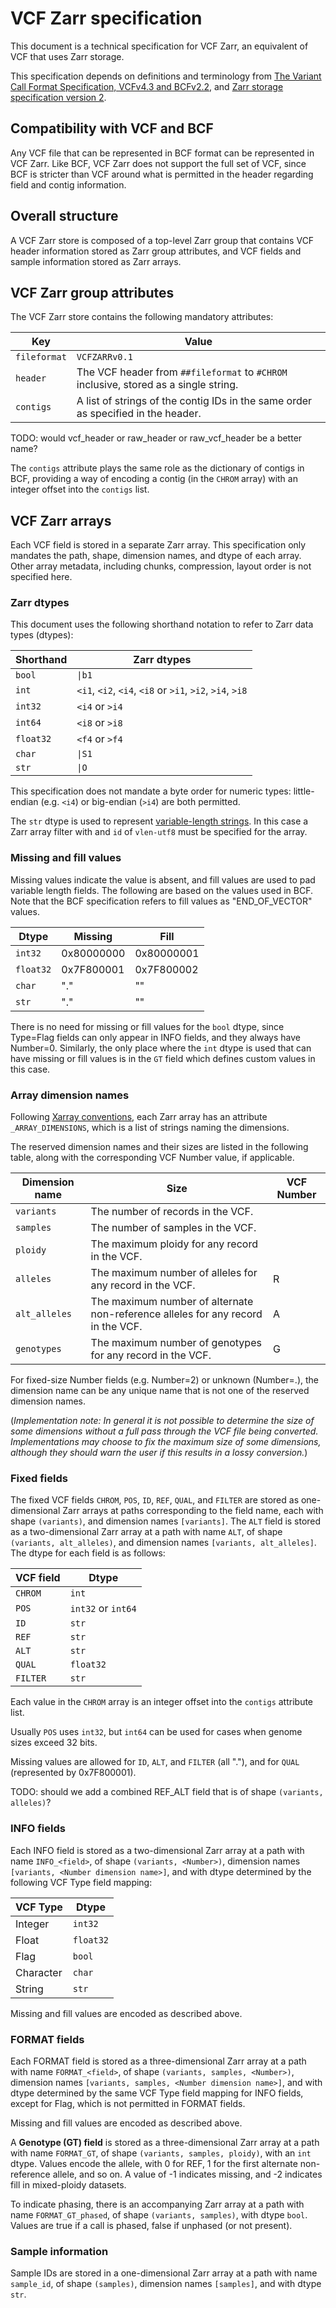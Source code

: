 # VCF Zarr specification

This document is a technical specification for VCF Zarr, an equivalent of VCF that uses Zarr storage.

This specification depends on definitions and terminology from [The Variant Call Format Specification, VCFv4.3 and BCFv2.2](https://samtools.github.io/hts-specs/VCFv4.3.pdf),
and [Zarr storage specification version 2](https://zarr.readthedocs.io/en/stable/spec/v2.html).

## Compatibility with VCF and BCF

Any VCF file that can be represented in BCF format can be represented in VCF Zarr.
Like BCF, VCF Zarr does not support the full set of VCF, since BCF is stricter than VCF around what is permitted in the header regarding field and contig information.

## Overall structure

A VCF Zarr store is composed of a top-level Zarr group that contains VCF header information stored as Zarr group attributes,
and VCF fields and sample information stored as Zarr arrays.

## VCF Zarr group attributes

The VCF Zarr store contains the following mandatory attributes:

| Key          | Value |
|--------------|-------|
| `fileformat` | `VCFZARRv0.1` |
| `header`     | The VCF header from `##fileformat` to `#CHROM` inclusive, stored as a single string. |
| `contigs`    | A list of strings of the contig IDs in the same order as specified in the header. |

TODO: would vcf_header or raw_header or raw_vcf_header be a better name?

The `contigs` attribute plays the same role as the dictionary of contigs in BCF, providing a way of encoding a contig (in the `CHROM` array)
with an integer offset into the `contigs` list.

## VCF Zarr arrays

Each VCF field is stored in a separate Zarr array. This specification only mandates the path, shape, dimension names, and dtype of each array. Other array metadata, including chunks, compression, layout order is not specified here.

### Zarr dtypes

This document uses the following shorthand notation to refer to Zarr data types (dtypes):

| Shorthand | Zarr dtypes    |
|-----------|----------------|
| `bool`    | `\|b1`         |
| `int`     | `<i1`, `<i2`, `<i4`, `<i8` or `>i1`, `>i2`, `>i4`, `>i8` |
| `int32`   | `<i4` or `>i4` |
| `int64`   | `<i8` or `>i8` |
| `float32` | `<f4` or `>f4` |
| `char`    | `\|S1`         |
| `str`     | `\|O`          |

This specification does not mandate a byte order for numeric types: little-endian (e.g. `<i4`) or big-endian (`>i4`) are both permitted.

The `str` dtype is used to represent [variable-length strings](https://zarr.readthedocs.io/en/stable/tutorial.html#string-arrays). In this case a Zarr array filter with and `id` of `vlen-utf8` must be specified for the array.

### Missing and fill values

Missing values indicate the value is absent, and fill values are used to pad variable length fields. The following are based on the values used in BCF. Note that the BCF specification refers to fill values as "END_OF_VECTOR" values.

| Dtype     | Missing    | Fill          |
|-----------|------------|---------------|
| `int32`   | 0x80000000 | 0x80000001    |
| `float32` | 0x7F800001 | 0x7F800002    |
| `char`    | "."        | ""            |
| `str`     | "."        | ""            |

There is no need for missing or fill values for the `bool` dtype, since Type=Flag fields can only appear in INFO fields, and they always have Number=0. Similarly, the only place where the `int` dtype is used that can have missing or fill values is in the `GT` field which defines custom values in this case. 

### Array dimension names

Following [Xarray conventions](http://xarray.pydata.org/en/stable/internals/zarr-encoding-spec.html), each Zarr array has an attribute `_ARRAY_DIMENSIONS`, which is a list of strings naming the dimensions.

The reserved dimension names and their sizes are listed in the following table, along with the corresponding VCF Number value, if applicable.

| Dimension name | Size                              | VCF Number |
|----------------|-----------------------------------|------------|
| `variants`     | The number of records in the VCF. | |
| `samples`      | The number of samples in the VCF. | |
| `ploidy`       | The maximum ploidy for any record in the VCF. | |
| `alleles`      | The maximum number of alleles for any record in the VCF. | R |
| `alt_alleles`  | The maximum number of alternate non-reference alleles for any record in the VCF. | A |
| `genotypes`    | The maximum number of genotypes for any record in the VCF. | G |

For fixed-size Number fields (e.g. Number=2) or unknown (Number=.), the dimension name can be any unique name that is not one of the reserved dimension names.

(*Implementation note: In general it is not possible to determine the size of some dimensions without a full pass through the VCF file being converted. Implementations may choose to fix the maximum size of some dimensions, although they should warn the user if this results in a lossy conversion.*)

### Fixed fields

The fixed VCF fields `CHROM`, `POS`, `ID`, `REF`, `QUAL`, and `FILTER` are stored as one-dimensional Zarr arrays at paths corresponding to the field name, each with shape `(variants)`, and dimension names `[variants]`. The `ALT` field is stored as a two-dimensional Zarr array at a path with name `ALT`, of shape `(variants, alt_alleles)`, and dimension names `[variants, alt_alleles]`. The dtype for each field is as follows:

| VCF field | Dtype     |
|-----------|-----------|
| `CHROM`   | `int`     |
| `POS`     | `int32` or `int64` |
| `ID`      | `str`     |
| `REF`     | `str`     |
| `ALT`     | `str`     |
| `QUAL`    | `float32` |
| `FILTER`  | `str`     |

Each value in the `CHROM` array is an integer offset into the `contigs` attribute list.

Usually `POS` uses `int32`, but `int64` can be used for cases when genome sizes exceed 32 bits.

Missing values are allowed for `ID`, `ALT`, and `FILTER` (all "."), and for `QUAL` (represented by 0x7F800001).

TODO: should we add a combined REF_ALT field that is of shape `(variants, alleles)`? 

### INFO fields

Each INFO field is stored as a two-dimensional Zarr array at a path with name `INFO_<field>`, of shape `(variants, <Number>)`, dimension names `[variants, <Number dimension name>]`, and with dtype determined by the following VCF Type field mapping:

| VCF Type  | Dtype     |
|-----------|-----------|
| Integer   | `int32`   |
| Float     | `float32` |
| Flag      | `bool`    |
| Character | `char`    |
| String    | `str`     |

Missing and fill values are encoded as described above.

### FORMAT fields

Each FORMAT field is stored as a three-dimensional Zarr array at a path with name `FORMAT_<field>`, of shape `(variants, samples, <Number>)`, dimension names `[variants, samples, <Number dimension name>]`, and with dtype determined by the same VCF Type field mapping for INFO fields, except for Flag, which is not permitted in FORMAT fields.

Missing and fill values are encoded as described above.

A **Genotype (GT) field** is stored as a three-dimensional Zarr array at a path with name `FORMAT_GT`, of shape `(variants, samples, ploidy)`, with an `int` dtype. Values encode the allele, with 0 for REF, 1 for the first alternate non-reference allele, and so on. A value of -1 indicates missing, and -2 indicates fill in mixed-ploidy datasets.

To indicate phasing, there is an accompanying Zarr array at a path with name `FORMAT_GT_phased`, of shape `(variants, samples)`, with dtype `bool`. Values are true if a call is phased, false if unphased (or not present).

### Sample information

Sample IDs are stored in a one-dimensional Zarr array at a path with name `sample_id`, of shape `(samples)`, dimension names `[samples]`, and with dtype `str`.
